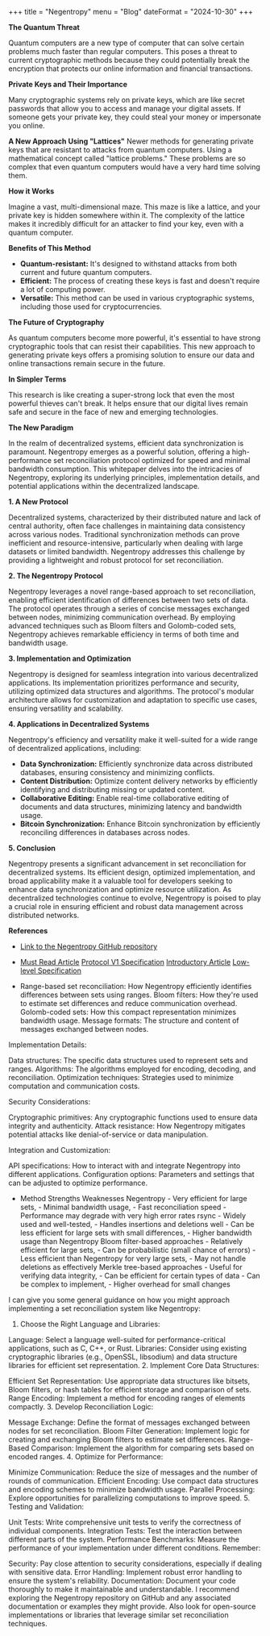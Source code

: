 +++
title = "Negentropy"
menu = "Blog"
dateFormat = "2024-10-30"
+++


**The Quantum Threat**

Quantum computers are a new type of computer that can solve certain problems much faster than regular computers. This poses a threat to current cryptographic methods because they could potentially break the encryption that protects our online information and financial transactions.

**Private Keys and Their Importance**

Many cryptographic systems rely on private keys, which are like secret passwords that allow you to access and manage your digital assets. If someone gets your private key, they could steal your money or impersonate you online.

**A New Approach Using "Lattices"**
Newer methods for generating private keys that are resistant to attacks from quantum computers. Using a mathematical concept called "lattice problems." These problems are so complex that even quantum computers would have a very hard time solving them.

**How it Works**

Imagine a vast, multi-dimensional maze. This maze is like a lattice, and your private key is hidden somewhere within it. The complexity of the lattice makes it incredibly difficult for an attacker to find your key, even with a quantum computer.

**Benefits of This Method**

*   **Quantum-resistant:** It's designed to withstand attacks from both current and future quantum computers.
*   **Efficient:** The process of creating these keys is fast and doesn't require a lot of computing power.
*   **Versatile:** This method can be used in various cryptographic systems, including those used for cryptocurrencies.

**The Future of Cryptography**

As quantum computers become more powerful, it's essential to have strong cryptographic tools that can resist their capabilities. This new approach to generating private keys offers a promising solution to ensure our data and online transactions remain secure in the future.

**In Simpler Terms**

This research is like creating a super-strong lock that even the most powerful thieves can't break. It helps ensure that our digital lives remain safe and secure in the face of new and emerging technologies.


**The New Paradigm**

In the realm of decentralized systems, efficient data synchronization is paramount. Negentropy emerges as a powerful solution, offering a high-performance set reconciliation protocol optimized for speed and minimal bandwidth consumption. This whitepaper delves into the intricacies of Negentropy, exploring its underlying principles, implementation details, and potential applications within the decentralized landscape.

**1. A New Protocol**

Decentralized systems, characterized by their distributed nature and lack of central authority, often face challenges in maintaining data consistency across various nodes. Traditional synchronization methods can prove inefficient and resource-intensive, particularly when dealing with large datasets or limited bandwidth. Negentropy addresses this challenge by providing a lightweight and robust protocol for set reconciliation.

**2. The Negentropy Protocol**

Negentropy leverages a novel range-based approach to set reconciliation, enabling efficient identification of differences between two sets of data. The protocol operates through a series of concise messages exchanged between nodes, minimizing communication overhead. By employing advanced techniques such as Bloom filters and Golomb-coded sets, Negentropy achieves remarkable efficiency in terms of both time and bandwidth usage.

**3. Implementation and Optimization**

Negentropy is designed for seamless integration into various decentralized applications. Its implementation prioritizes performance and security, utilizing optimized data structures and algorithms. The protocol's modular architecture allows for customization and adaptation to specific use cases, ensuring versatility and scalability.

**4. Applications in Decentralized Systems**

Negentropy's efficiency and versatility make it well-suited for a wide range of decentralized applications, including:

* **Data Synchronization:** Efficiently synchronize data across distributed databases, ensuring consistency and minimizing conflicts.
* **Content Distribution:** Optimize content delivery networks by efficiently identifying and distributing missing or updated content.
* **Collaborative Editing:** Enable real-time collaborative editing of documents and data structures, minimizing latency and bandwidth usage.
* **Bitcoin Synchronization:** Enhance Bitcoin synchronization by efficiently reconciling differences in databases across nodes.

**5. Conclusion**

Negentropy presents a significant advancement in set reconciliation for decentralized systems. Its efficient design, optimized implementation, and broad applicability make it a valuable tool for developers seeking to enhance data synchronization and optimize resource utilization. As decentralized technologies continue to evolve, Negentropy is poised to play a crucial role in ensuring efficient and robust data management across distributed networks.

**References**

* [Link to the Negentropy GitHub repository](https://github.com/hoytech/negentropy)
* [Must Read Article](https://logperiodic.com/rbsr.html)
[Protocol V1 Specification](https://github.com/hoytech/negentropy/blob/master/docs/negentropy-protocol-v1.md)
[Introductory Article](https://logperiodic.com/rbsr.html)
[Low-level Specification](https://github.com/hoytech/negentropy/blob/master/docs/negentropy-protocol-v1.md)


* Range-based set reconciliation: How Negentropy efficiently identifies differences between sets using ranges.
Bloom filters: How they're used to estimate set differences and reduce communication overhead.
Golomb-coded sets: How this compact representation minimizes bandwidth usage.
Message formats: The structure and content of messages exchanged between nodes.

Implementation Details:

Data structures: The specific data structures used to represent sets and ranges.
Algorithms: The algorithms employed for encoding, decoding, and reconciliation.
Optimization techniques: Strategies used to minimize computation and communication costs.

Security Considerations:

Cryptographic primitives: Any cryptographic functions used to ensure data integrity and authenticity.
Attack resistance: How Negentropy mitigates potential attacks like denial-of-service or data manipulation.

Integration and Customization:

API specifications: How to interact with and integrate Negentropy into different applications.
Configuration options: Parameters and settings that can be adjusted to optimize performance.
* Method	Strengths	Weaknesses
Negentropy	- Very efficient for large sets, - Minimal bandwidth usage, - Fast reconciliation speed	- Performance may degrade with very high error rates
rsync	- Widely used and well-tested, - Handles insertions and deletions well	- Can be less efficient for large sets with small differences, - Higher bandwidth usage than Negentropy
Bloom filter-based approaches	- Relatively efficient for large sets, - Can be probabilistic (small chance of errors)	- Less efficient than Negentropy for very large sets, - May not handle deletions as effectively
Merkle tree-based approaches	- Useful for verifying data integrity, - Can be efficient for certain types of data	- Can be complex to implement, - Higher overhead for small changes

 I can give you some general guidance on how you might approach implementing a set reconciliation system like Negentropy:

1. Choose the Right Language and Libraries:

Language: Select a language well-suited for performance-critical applications, such as C, C++, or Rust.
Libraries: Consider using existing cryptographic libraries (e.g., OpenSSL, libsodium) and data structure libraries for efficient set representation.
2. Implement Core Data Structures:

Efficient Set Representation: Use appropriate data structures like bitsets, Bloom filters, or hash tables for efficient storage and comparison of sets.
Range Encoding: Implement a method for encoding ranges of elements compactly.
3. Develop Reconciliation Logic:

Message Exchange: Define the format of messages exchanged between nodes for set reconciliation.
Bloom Filter Generation: Implement logic for creating and exchanging Bloom filters to estimate set differences.
Range-Based Comparison: Implement the algorithm for comparing sets based on encoded ranges.
4. Optimize for Performance:

Minimize Communication: Reduce the size of messages and the number of rounds of communication.
Efficient Encoding: Use compact data structures and encoding schemes to minimize bandwidth usage.
Parallel Processing: Explore opportunities for parallelizing computations to improve speed.
5. Testing and Validation:

Unit Tests: Write comprehensive unit tests to verify the correctness of individual components.
Integration Tests: Test the interaction between different parts of the system.
Performance Benchmarks: Measure the performance of your implementation under different conditions.
Remember:

Security: Pay close attention to security considerations, especially if dealing with sensitive data.
Error Handling: Implement robust error handling to ensure the system's reliability.
Documentation: Document your code thoroughly to make it maintainable and understandable.
I recommend exploring the Negentropy repository on GitHub and any associated documentation or examples they might provide. Also look for open-source implementations or libraries that leverage similar set reconciliation techniques.


